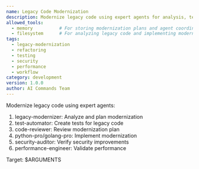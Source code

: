 ```yaml
---
name: Legacy Code Modernization
description: Modernize legacy code using expert agents for analysis, testing, and implementation
allowed_tools:
  - memory          # For storing modernization plans and agent coordination
  - filesystem      # For analyzing legacy code and implementing modernization
tags:
  - legacy-modernization
  - refactoring
  - testing
  - security
  - performance
  - workflow
category: development
version: 1.0.0
author: AI Commands Team
---
```


Modernize legacy code using expert agents:

1. legacy-modernizer: Analyze and plan modernization
2. test-automator: Create tests for legacy code
3. code-reviewer: Review modernization plan
4. python-pro/golang-pro: Implement modernization
5. security-auditor: Verify security improvements
6. performance-engineer: Validate performance

Target: $ARGUMENTS
